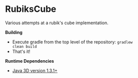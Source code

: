 RubiksCube
==========

Various attempts at a rubik's cube implementation.

**Building**

* Execute gradle from the top level of the repository: <code>gradlew clean build</code>
* That's it!

**Runtime Dependencies**

* [Java 3D version 1.3.1+](https://java3d.java.net/binary-builds-old.html)